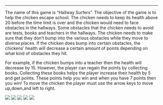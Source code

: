 



<hr>
<p>
 The name of this game is “Hallway Surfers”. The objective of the game is to help the chicken escape  school. The chicken needs to keep its health above 20 before the time limit is over and the chicken would need to face obstacles in the hallways. Some obstacles that the chicken needs to avoid are tests, books and teachers in the hallways. The chicken needs to make sure that they don’t  bump into the various obstacles while they move to diverse places. If the chicken does bump into certain obstacles, the chickens’ health will decrease a certain amount of points depending on what kind of obstacles they hit.

</p>
<p>
For example, if the chicken bumps into a teacher then the health will decrease by 15. However, the player can regain the points by collecting books. Collecting these books helps  the player increase their health by 5 and get points. These points help you win and when you have 7 points then you win! To move the chicken the player  must use the arrow keys to move up,down,and left to right. 
 
</p>
<img src = https://github.com/enazginov123/Pygame-HallwaySurfers/blob/master/title%20screen.GIF>
<img src = https://github.com/enazginov123/Pygame-HallwaySurfers/blob/master/hallway%20surfers%20game%20description.GIF>
<img src = https://github.com/enazginov123/Pygame-HallwaySurfers/blob/master/hallway%20surfers.GIF>
<img src = https://github.com/enazginov123/Pygame-HallwaySurfers/blob/master/you%20lose.GIF>
<img src = https://github.com/enazginov123/Pygame-HallwaySurfers/blob/master/you%20win.GIF>
